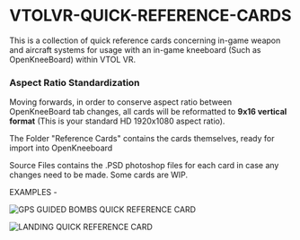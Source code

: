 # VTOLVR-QUICK-REFERENCE-CARDS
This is a collection of quick reference cards concerning in-game weapon and aircraft systems for usage with an in-game kneeboard (Such as OpenKneeBoard) within VTOL VR.

### Aspect Ratio Standardization
Moving forwards, in order to conserve aspect ratio between OpenKneeBoard tab changes, all cards will be reformatted to **9x16 vertical format** (This is your standard HD 1920x1080 aspect ratio).

The Folder "Reference Cards" contains the cards themselves, ready for import into OpenKneeboard

Source Files contains the .PSD photoshop files for each card in case any changes need to be made. Some cards are WIP.

EXAMPLES - 


![GPS GUIDED BOMBS QUICK REFERENCE CARD](https://github.com/TheChemistAstronaut/VTOLVR-QUICK-REFERENCE-CARDS/assets/25518488/3794f2a5-4322-4e65-909c-0236d2923082)

![LANDING QUICK REFERENCE CARD](https://github.com/TheChemistAstronaut/VTOLVR-QUICK-REFERENCE-CARDS/assets/25518488/718ed7fb-8d71-4c8d-bb55-ed5baabedbfd)
